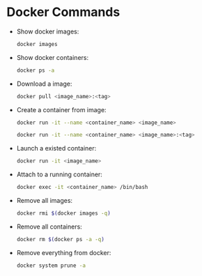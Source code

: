 # Docker Commands

- Show docker images:
    ```bash
    docker images
    ```
- Show docker containers:
    ```bash
    docker ps -a
    ```
- Download a image:
    ```bash
    docker pull <image_name>:<tag>
    ```
- Create a container from image:
    ```bash
    docker run -it --name <container_name> <image_name>
    ```
    ```bash
    docker run -it --name <container_name> <image_name>:<tag>
    ```
- Launch a existed container:
    ```bash
    docker run -it <image_name>
    ```
- Attach to a running container:
    ```bash
    docker exec -it <container_name> /bin/bash
    ```
- Remove all images:
    ```bash
    docker rmi $(docker images -q)
- Remove all containers:
    ```bash
    docker rm $(docker ps -a -q)
    ```
- Remove everything from docker:
    ```bash
    docker system prune -a
    ```

